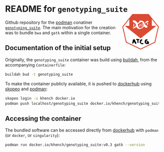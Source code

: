 # README for  `genotyping_suite` <img src="logo.svg" align="right" alt="" width="120" />

Github repository for the [podman](https://podman.io/) conatiner [`genotyping_suite`](https://hub.docker.com/repository/docker/khench/genotyping_suite).
The main motivation for the creation was to bundle `bwa` and `gatk` within a single container.

## Documentation of the initial setup

Originally, the `genotyping_suite` container was build using [buildah](https://buildah.io/), from the accompanying `Containerfile`:

```sh
buildah bud -t genotyping_suite
```

To make the container publicly available, it is pushed to [dockerhub](https://hub.docker.com/r/khench/genotyping_suite) using [skopeo](https://github.com/containers/skopeo) and [podman](https://podman.io/):

```sh
skopeo login -u khench docker.io
podman push localhost/genotyping_suite docker.io/khench/genotyping_suite:v0.3
```

## Accessing the container

The bundled software can be accessed directly from [dockerhub](https://hub.docker.com/r/khench/genotyping_suite) with `podman` (or `docker`, or `singularity`):

```sh
podman run docker.io/khench/genotyping_suite:v0.3 gatk --version
```